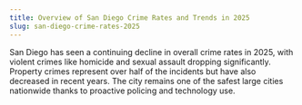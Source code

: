 ```yaml
---
title: Overview of San Diego Crime Rates and Trends in 2025
slug: san-diego-crime-rates-2025
---
```


San Diego has seen a continuing decline in overall crime rates in 2025, with violent crimes like homicide and sexual assault dropping significantly. Property crimes represent over half of the incidents but have also decreased in recent years. The city remains one of the safest large cities nationwide thanks to proactive policing and technology use.